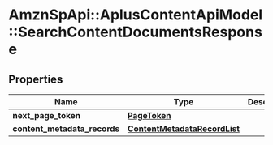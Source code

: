 # AmznSpApi::AplusContentApiModel::SearchContentDocumentsResponse

## Properties
Name | Type | Description | Notes
------------ | ------------- | ------------- | -------------
**next_page_token** | [**PageToken**](PageToken.md) |  | [optional] 
**content_metadata_records** | [**ContentMetadataRecordList**](ContentMetadataRecordList.md) |  | 

